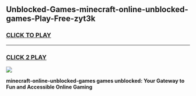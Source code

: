 
## Unblocked-Games-minecraft-online-unblocked-games-Play-Free-zyt3k
<h3>
<a href="https://premium76.site?title=minecraft-online-unblocked-games&ref=10A">CLICK TO PLAY</a></h3>
<hr>

<h3>
<a href="https://premium76.site?title=minecraft-online-unblocked-games&ref=10A">CLICK 2 PLAY</a>
  
</h3>

<a href="https://premium76.site?title=minecraft-online-unblocked-games&ref=10A"><img src="https://clearcache.store/games.png"></a>


**minecraft-online-unblocked-games games unblocked: Your Gateway to Fun and Accessible Online Gaming**
